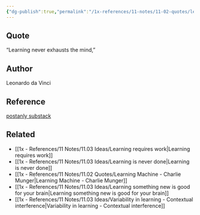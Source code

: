 ```yaml
---
{"dg-publish":true,"permalink":"/1x-references/11-notes/11-02-quotes/learning-never-exhausts-the-mind-leonardo-da-vinci/","title":"quote","created":"2024-11-14T21:55:10.211+03:00","updated":"2024-11-15T22:18:34.247+03:00"}
---
```



## Quote
“Learning never exhausts the mind,” 

## Author
Leonardo da Vinci

## Reference
[postanly substack](https://postanly.substack.com/p/50-habits-of-lifelong-learners-the)

## Related
- [[1x - References/11 Notes/11.03 Ideas/Learning requires work\|Learning requires work]]
- [[1x - References/11 Notes/11.03 Ideas/Learning is never done\|Learning is never done]]
- [[1x - References/11 Notes/11.02 Quotes/Learning Machine - Charlie Munger\|Learning Machine - Charlie Munger]]
- [[1x - References/11 Notes/11.03 Ideas/Learning something new is good for your brain\|Learning something new is good for your brain]]
- [[1x - References/11 Notes/11.03 Ideas/Variability in learning - Contextual interference\|Variability in learning - Contextual interference]]